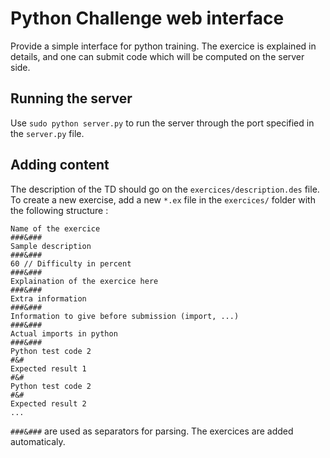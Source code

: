 # Python Challenge web interface

Provide a simple interface for python training. The exercice is explained in details, and one can submit code which will be computed on the server side.

## Running the server

Use `sudo python server.py` to run the server through the port specified in the `server.py` file.

## Adding content

The description of the TD should go on the `exercices/description.des` file.
To create a new exercise, add a new `*.ex` file in the `exercices/` folder with the following structure :

```
Name of the exercice
###&###
Sample description
###&###
60 // Difficulty in percent
###&###
Explaination of the exercice here
###&###
Extra information
###&###
Information to give before submission (import, ...)
###&###
Actual imports in python
###&###
Python test code 2
#&#
Expected result 1
#&#
Python test code 2
#&#
Expected result 2
...
```

`###&###` are used as separators for parsing.
The exercices are added automaticaly.
